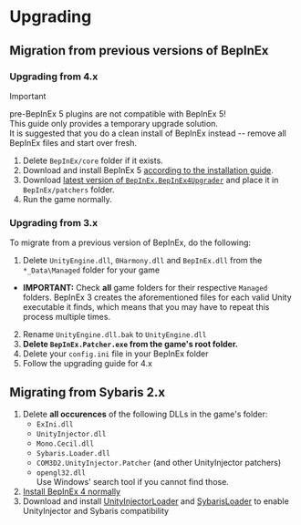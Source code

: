 # Upgrading

## Migration from previous versions of BepInEx

### Upgrading from 4.x

> [!IMPORTANT]
> pre-BepInEx 5 plugins are not compatible with BepInEx 5!  
> This guide only provides a temporary upgrade solution.  
> It is suggested that you do a clean install of BepInEx instead -- remove all BepInEx files and start over fresh.

1. Delete `BepInEx/core` folder if it exists.
2. Download and install BepInEx 5 [according to the installation guide](<xref:installation>).
3. Download [latest version of `BepInEx.BepInEx4Upgrader`](https://github.com/BepInEx/BepInEx.BepInEx4Upgrader/releases) and place it in `BepInEx/patchers` folder.
4. Run the game normally.

### Upgrading from 3.x

To migrate from a previous version of BepInEx, do the following:

1. Delete `UnityEngine.dll`, `0Harmony.dll` and `BepInEx.dll` from the `*_Data\Managed` folder for your game
  - **IMPORTANT:** Check **all** game folders for their respective `Managed` folders. BepInEx 3 creates the aforementioned files for each valid Unity executable it finds, which means that you may have to repeat this process multiple times.
2. Rename `UnityEngine.dll.bak` to `UnityEngine.dll`
3. **Delete `BepInEx.Patcher.exe` from the game's root folder.**
4. Delete your `config.ini` file in your BepInEx folder
5. Follow the upgrading guide for 4.x

## Migrating from Sybaris 2.x

1. Delete **all occurences** of the following DLLs in the game's folder:
    * `ExIni.dll`
    * `UnityInjector.dll`
    * `Mono.Cecil.dll`
    * `Sybaris.Loader.dll`
    * `COM3D2.UnityInjector.Patcher` (and other UnityInjector patchers)
    * `opengl32.dll`  
  Use Windows' search tool if you cannot find those.
2. [Install BepInEx 4 normally](./Installation#installation)
3. Download and install [UnityInjectorLoader](https://github.com/BepInEx/BepInEx.UnityInjectorLoader/releases) and [SybarisLoader](https://github.com/BepInEx/BepInEx.SybarisLoader.Patcher/releases) to enable UnityInjector and Sybaris compatibility
